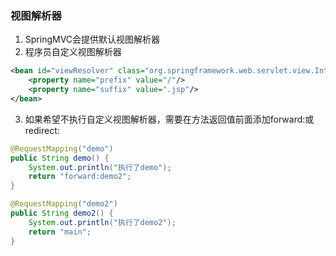 ### 视图解析器
1. SpringMVC会提供默认视图解析器  
2. 程序员自定义视图解析器  
```xml
<bean id="viewResolver" class="org.springframework.web.servlet.view.InternalResourceViewResolver">
    <property name="prefix" value="/"/>
    <property name="suffix" value=".jsp"/>
</bean>
```
3. 如果希望不执行自定义视图解析器，需要在方法返回值前面添加forward:或redirect:  
```java
@RequestMapping("demo")
public String demo() {
    System.out.println("执行了demo");
    return "forward:demo2";
}

@RequestMapping("demo2")
public String demo2() {
    System.out.println("执行了demo2");
    return "main";
}
```
